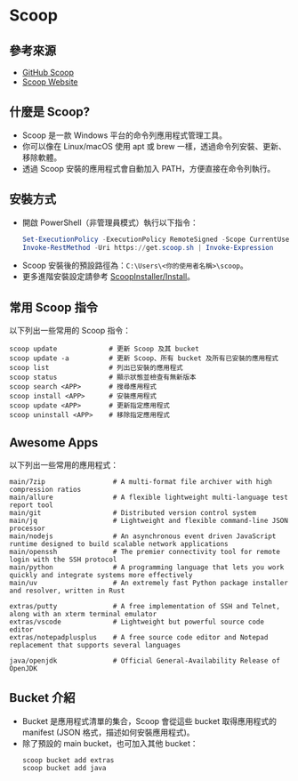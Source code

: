 # Scoop

## 參考來源
- [GitHub Scoop](https://github.com/ScoopInstaller/Scoop)
- [Scoop Website](https://scoop.sh/)

## 什麼是 Scoop?

- Scoop 是一款 Windows 平台的命令列應用程式管理工具。
- 你可以像在 Linux/macOS 使用 apt 或 brew 一樣，透過命令列安裝、更新、移除軟體。
- 透過 Scoop 安裝的應用程式會自動加入 PATH，方便直接在命令列執行。

## 安裝方式

- 開啟 PowerShell（非管理員模式）執行以下指令：
    ```powershell
    Set-ExecutionPolicy -ExecutionPolicy RemoteSigned -Scope CurrentUser    # 允許執行安裝與管理腳本
    Invoke-RestMethod -Uri https://get.scoop.sh | Invoke-Expression
    ```
- Scoop 安裝後的預設路徑為：`C:\Users\<你的使用者名稱>\scoop`。
- 更多進階安裝設定請參考 [ScoopInstaller/Install](https://github.com/ScoopInstaller/Install)。

## 常用 Scoop 指令

以下列出一些常用的 Scoop 指令：

```
scoop update             # 更新 Scoop 及其 bucket
scoop update -a          # 更新 Scoop、所有 bucket 及所有已安裝的應用程式
scoop list               # 列出已安裝的應用程式
scoop status             # 顯示狀態並檢查有無新版本
scoop search <APP>       # 搜尋應用程式
scoop install <APP>      # 安裝應用程式
scoop update <APP>       # 更新指定應用程式
scoop uninstall <APP>    # 移除指定應用程式
```

## Awesome Apps

以下列出一些常用的應用程式：

```
main/7zip                 # A multi-format file archiver with high compression ratios
main/allure               # A flexible lightweight multi-language test report tool
main/git                  # Distributed version control system
main/jq                   # Lightweight and flexible command-line JSON processor
main/nodejs               # An asynchronous event driven JavaScript runtime designed to build scalable network applications
main/openssh              # The premier connectivity tool for remote login with the SSH protocol
main/python               # A programming language that lets you work quickly and integrate systems more effectively
main/uv                   # An extremely fast Python package installer and resolver, written in Rust

extras/putty              # A free implementation of SSH and Telnet, along with an xterm terminal emulator
extras/vscode             # Lightweight but powerful source code editor
extras/notepadplusplus    # A free source code editor and Notepad replacement that supports several languages

java/openjdk              # Official General-Availability Release of OpenJDK
```

## Bucket 介紹

- Bucket 是應用程式清單的集合，Scoop 會從這些 bucket 取得應用程式的 manifest (JSON 格式，描述如何安裝應用程式)。
- 除了預設的 main bucket，也可加入其他 bucket：
    ```
    scoop bucket add extras
    scoop bucket add java
    ```
